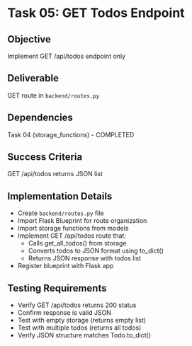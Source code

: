 # Task 05: GET Todos Endpoint

## Objective
Implement GET /api/todos endpoint only

## Deliverable
GET route in `backend/routes.py`

## Dependencies
Task 04 (storage_functions) - COMPLETED

## Success Criteria
GET /api/todos returns JSON list

## Implementation Details
- Create `backend/routes.py` file
- Import Flask Blueprint for route organization
- Import storage functions from models
- Implement GET /api/todos route that:
  - Calls get_all_todos() from storage
  - Converts todos to JSON format using to_dict()
  - Returns JSON response with todos list
- Register blueprint with Flask app

## Testing Requirements
- Verify GET /api/todos returns 200 status
- Confirm response is valid JSON
- Test with empty storage (returns empty list)
- Test with multiple todos (returns all todos)
- Verify JSON structure matches Todo.to_dict()